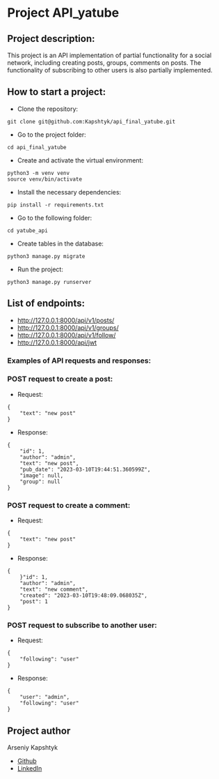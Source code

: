 # Project API_yatube

## Project description:
This project is an API implementation of partial functionality for a social network, including creating posts, groups, comments on posts. The functionality of subscribing to other users is also partially implemented.

## How to start a project:
- Clone the repository: 
```
git clone git@github.com:Kapshtyk/api_final_yatube.git
```
- Go to the project folder:
```
cd api_final_yatube
```
- Create and activate the virtual environment:
``` 
python3 -m venv venv
source venv/bin/activate
```
- Install the necessary dependencies:
```
pip install -r requirements.txt
```
- Go to the following folder:
```
cd yatube_api
```
- Create tables in the database:
```
python3 manage.py migrate
```
- Run the project:
```
python3 manage.py runserver
```
## List of endpoints:
- http://127.0.0.1:8000/api/v1/posts/
- http://127.0.0.1:8000/api/v1/groups/
- http://127.0.0.1:8000/api/v1/follow/
- http://127.0.0.1:8000/api/jwt

### Examples of API requests and responses:
### POST request to create a post:
- Request:
```
{
    "text": "new post"
}
```
- Response:
```
{
    "id": 1,
    "author": "admin",
    "text": "new post",
    "pub_date": "2023-03-10T19:44:51.360599Z",
    "image": null,
    "group": null
}
```
### POST request to create a comment:
- Request:
```
{
    "text": "new post"
}
```
- Response:
```
{
    }"id": 1,
    "author": "admin",
    "text": "new comment",
    "created": "2023-03-10T19:48:09.068035Z",
    "post": 1
}
```
### POST request to subscribe to another user:
- Request:
```
{
    "following": "user"
}
```
- Response:
```
{
    "user": "admin",
    "following": "user"
}
```
## Project author

Arseniy Kapshtyk
- [Github](https://github.com/Kapshtyk) 
- [LinkedIn](https://www.linkedin.com/in/kapshtyk)
